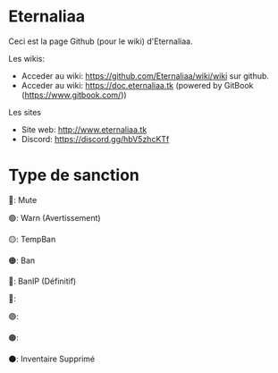 # Eternaliaa

Ceci est la page Github (pour le wiki) d'Eternaliaa.

Les wikis:
- Acceder au wiki: https://github.com/Eternaliaa/wiki/wiki sur github.
- Acceder au wiki: https://doc.eternaliaa.tk (powered by GitBook (https://www.gitbook.com/))

Les sites
- Site web: http://www.eternaliaa.tk
- Discord: https://discord.gg/hbV5zhcKTf

# Type de sanction

🔘: Mute

🟢: Warn (Avertissement)

🟡: TempBan

🟠: Ban

🔴: BanIP (Définitif)

🔵: 

🟣: 

🟤: 

⚫: Inventaire Supprimé
